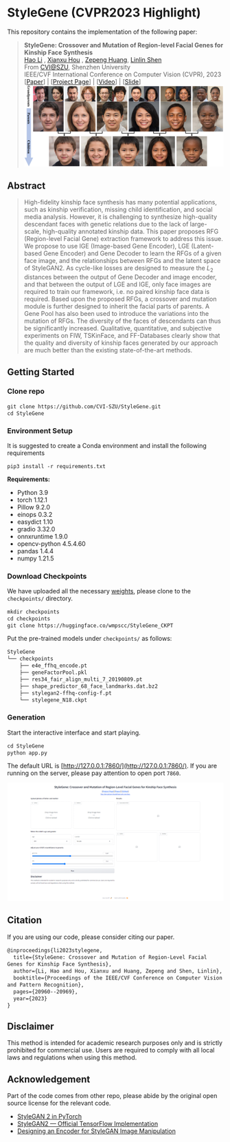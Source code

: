 # StyleGene (CVPR2023 Highlight)
This repository contains the implementation of the following paper:
> **StyleGene: Crossover and Mutation of Region-level Facial Genes for Kinship Face Synthesis** <br>
> [Hao Li](https://github.com/wmpscc) , [Xianxu Hou](https://scholar.google.com/citations?user=oK8Q-HwAAAAJ) , [Zepeng Huang](https://github.com/josephzpng), [Linlin Shen](https://scholar.google.com/citations?user=AZ_y9HgAAAAJ)<br>
> From [CVI@SZU](https://github.com/CVI-SZU), Shenzhen University <br>
> IEEE/CVF International Conference on Computer Vision (CVPR), 2023 <br>
> [[Paper](https://openaccess.thecvf.com/content/CVPR2023/html/Li_StyleGene_Crossover_and_Mutation_of_Region-Level_Facial_Genes_for_Kinship_CVPR_2023_paper.html)] | [[Project Page](https://wmpscc.github.io/stylegene/)] | [[Video](https://youtu.be/TDqGaL79_pg)] | [[Slide](https://drive.google.com/file/d/1CrhpHv8t0EDD4X4UwrYMBNYVAyyzUBF1/view)]
![teaser](img/pic_top.jpg)

## Abstract
> High-fidelity kinship face synthesis has many potential applications, such as kinship verification, missing child identification, and social media analysis. However, it is challenging to synthesize high-quality descendant faces with genetic relations due to the lack of large-scale, high-quality annotated kinship data. This paper proposes RFG (Region-level Facial Gene) extraction framework to address this issue. We propose to use IGE (Image-based Gene Encoder), LGE (Latent-based Gene Encoder) and Gene Decoder to learn the RFGs of a given face image, and the relationships between RFGs and the latent space of StyleGAN2. As cycle-like losses are designed to measure the $L_2$ distances between the output of Gene Decoder and image encoder, and that between the output of LGE and IGE, only face images are required to train our framework, i.e. no paired kinship face data is required. Based upon the proposed RFGs, a crossover and mutation module is further designed to inherit the facial parts of parents. A Gene Pool has also been used to introduce the variations into the mutation of RFGs. The diversity of the faces of descendants can thus be significantly increased. Qualitative, quantitative, and subjective experiments on FIW, TSKinFace, and FF-Databases clearly show that the quality and diversity of kinship faces generated by our approach are much better than the existing state-of-the-art methods.

## Getting Started
### Clone repo
```shell
git clone https://github.com/CVI-SZU/StyleGene.git
cd StyleGene
```

### Environment Setup
It is suggested to create a Conda environment and install the following requirements
```shell
pip3 install -r requirements.txt
```
**Requirements:**
- Python 3.9
- torch 1.12.1
- Pillow 9.2.0
- einops 0.3.2
- easydict 1.10
- gradio 3.32.0
- onnxruntime 1.9.0
- opencv-python 4.5.4.60
- pandas 1.4.4
- numpy 1.21.5

### Download Checkpoints
We have uploaded all the necessary [weights](https://huggingface.co/wmpscc/StyleGene_CKPT), please clone to the `checkpoints/` directory.
```shell
mkdir checkpoints
cd checkpoints
git clone https://huggingface.co/wmpscc/StyleGene_CKPT
```
Put the pre-trained models under `checkpoints/` as follows:
```text
StyleGene
└── checkpoints
    ├── e4e_ffhq_encode.pt
    ├── geneFactorPool.pkl
    ├── res34_fair_align_multi_7_20190809.pt
    ├── shape_predictor_68_face_landmarks.dat.bz2
    ├── stylegan2-ffhq-config-f.pt
    └── stylegene_N18.ckpt
```

### Generation
Start the interactive interface and start playing.
```shell
cd StyleGene
python app.py
```
The default URL is  [http://127.0.0.1:7860/](http://127.0.0.1:7860/). If you are running on the server, please pay attention to open port `7860`.

![demo](img/demo.png)

## Citation
If you are using our code, please consider citing our paper.
```
@inproceedings{li2023stylegene,
  title={StyleGene: Crossover and Mutation of Region-Level Facial Genes for Kinship Face Synthesis},
  author={Li, Hao and Hou, Xianxu and Huang, Zepeng and Shen, Linlin},
  booktitle={Proceedings of the IEEE/CVF Conference on Computer Vision and Pattern Recognition},
  pages={20960--20969},
  year={2023}
}
```

## Disclaimer
This method is intended for academic research purposes only and is strictly prohibited for commercial use. Users are required to comply with all local laws and regulations when using this method.

## Acknowledgement
Part of the code comes from other repo, please abide by the original open source license for the relevant code.
- [StyleGAN 2 in PyTorch](https://github.com/rosinality/stylegan2-pytorch)
- [StyleGAN2 — Official TensorFlow Implementation](https://github.com/NVlabs/stylegan2)
- [Designing an Encoder for StyleGAN Image Manipulation](https://github.com/omertov/encoder4editing)
